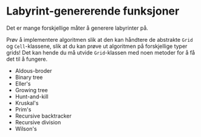 # Labyrint-genererende funksjoner

Det er mange forskjellige måter å generere labyrinter på.

Prøv å implementere algoritmen slik at den kan håndtere de abstrakte `Grid` og `Cell`-klassene, slik at du kan prøve ut
algoritmen på forskjellige typer grids!
Det kan hende du må utvide `Grid`-klassen med noen metoder for å få det til å fungere.

- Aldous-broder
- Binary tree
- Eller's
- Growing tree
- Hunt-and-kill
- Kruskal's
- Prim's
- Recursive backtracker
- Recursive division
- Wilson's
